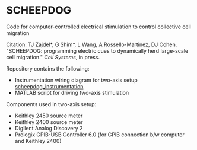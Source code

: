 # SCHEEPDOG
Code for computer-controlled electrical stimulation to control collective cell migration

Citation: TJ Zajdel\*, G Shim\*, L Wang, A Rossello-Martinez, DJ Cohen. "SCHEEPDOG: programming electric cues to dynamically herd large-scale cell migration." *Cell Systems*, in press.

Repository contains the following:
- Instrumentation wiring diagram for two-axis setup [scheepdog_instrumentation](scheepdog_instrumentation.png)
- MATLAB script for driving two-axis stimulation

Components used in two-axis setup:
- Keithley 2450 source meter
- Keithley 2400 source meter
- Digilent Analog Discovery 2
- Prologix GPIB-USB Controller 6.0 (for GPIB connection b/w computer and Keithley 2400)
